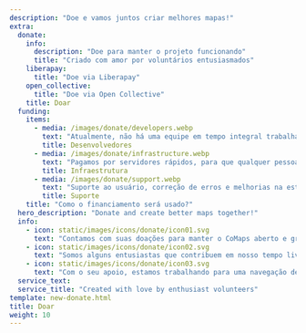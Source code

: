 ```yaml
---
description: "Doe e vamos juntos criar melhores mapas!"
extra:
  donate:
    info:
      description: "Doe para manter o projeto funcionando"
      title: "Criado com amor por voluntários entusiasmados"
    liberapay:
      title: "Doe via Liberapay"
    open_collective:
      title: "Doe via Open Collective"
    title: Doar
  funding:
    items:
      - media: /images/donate/developers.webp
        text: "Atualmente, não há uma equipe em tempo integral trabalhando no desenvolvimento de novos recursos e na melhoria do serviço. Para desenvolver o produto de forma consistente, é necessária uma equipe central."
        title: Desenvolvedores
      - media: /images/donate/infrastructure.webp
        text: "Pagamos por servidores rápidos, para que qualquer pessoa no mundo possa baixar atualizações gratuitas de dados de mapas sem atrasos. As transferências de dados de mapas são de centenas de terabytes por mês, e a quantidade está crescendo."
        title: Infraestrutura
      - media: /images/donate/support.webp
        text: "Suporte ao usuário, correção de erros e melhorias na estabilidade do aplicativo são nossas principais prioridades. A lista de pedidos e relatórios de erros cresce a cada dia, e há muitas solicitações de suporte para responder na App Store, no Google Play e em e-mails."
        title: Suporte
    title: "Como o financiamento será usado?"
  hero_description: "Donate and create better maps together!"
  info:
    - icon: static/images/icons/donate/icon01.svg
      text: "Contamos com suas doações para manter o CoMaps aberto e gratuito"
    - icon: static/images/icons/donate/icon02.svg
      text: "Somos alguns entusiastas que contribuem em nosso tempo livre. Amamos o que fazemos e amamos nossos usuários"
    - icon: static/images/icons/donate/icon03.svg
      text: "Com o seu apoio, estamos trabalhando para uma navegação de mapa focada na privacidade que seja a escolha preferida no mercado"
  service_text:
  service_title: "Created with love by enthusiast volunteers"
template: new-donate.html
title: Doar
weight: 10
---
```

